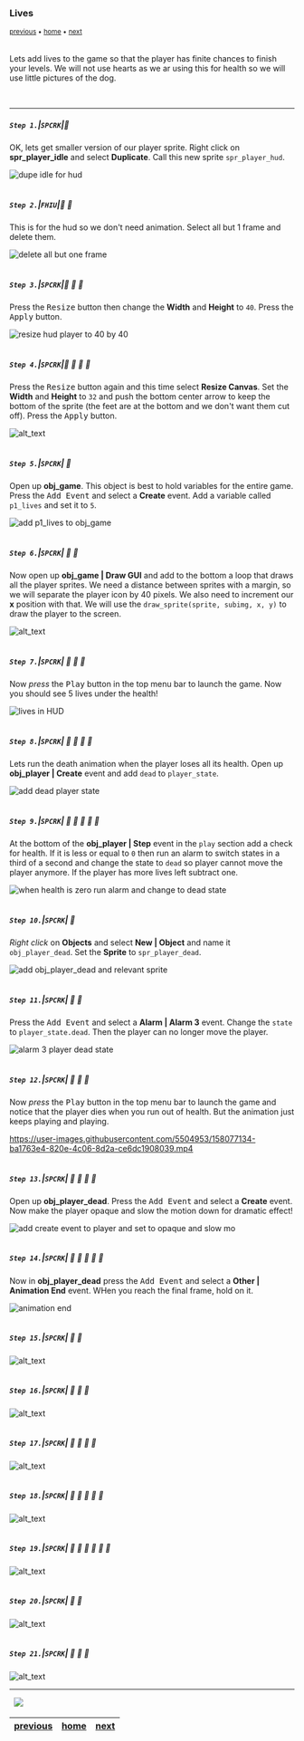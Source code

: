 <img src="https://via.placeholder.com/1000x4/45D7CA/45D7CA" alt="drawing" height="4px"/>

### Lives

<sub>[previous](../health-bar/README.md#user-content-health-bar) • [home](../README.md#user-content-gms2-top-down-shooter) • [next](../)</sub>

<img src="https://via.placeholder.com/1000x4/45D7CA/45D7CA" alt="drawing" height="4px"/>

Lets add lives to the game so that the player has finite chances to finish your levels.  We will not use hearts as we ar using this for health so we will use little pictures of the dog.

<br>

---


##### `Step 1.`\|`SPCRK`|:small_blue_diamond:

OK, lets get smaller version of our player sprite. Right click on **spr_player_idle** and select **Duplicate**.  Call this new sprite `spr_player_hud`.

![dupe idle for hud](images/dupePlayerIdle.png)

<img src="https://via.placeholder.com/500x2/45D7CA/45D7CA" alt="drawing" height="2px" alt = ""/>

##### `Step 2.`\|`FHIU`|:small_blue_diamond: :small_blue_diamond: 

This is for the hud so we don't need animation. Select all but 1 frame and delete them.

![delete all but one frame](images/noAnim.png)

<img src="https://via.placeholder.com/500x2/45D7CA/45D7CA" alt="drawing" height="2px" alt = ""/>

##### `Step 3.`\|`SPCRK`|:small_blue_diamond: :small_blue_diamond: :small_blue_diamond:

Press the <kbd>Resize</kbd> button then change the **Width** and **Height** to `40`.  Press the <kbd>Apply</kbd> button.

![resize hud player to 40 by 40](images/pressResize.png)

<img src="https://via.placeholder.com/500x2/45D7CA/45D7CA" alt="drawing" height="2px" alt = ""/>

##### `Step 4.`\|`SPCRK`|:small_blue_diamond: :small_blue_diamond: :small_blue_diamond: :small_blue_diamond:

Press the <kbd>Resize</kbd> button again and this time select **Resize Canvas**. Set the **Width** and **Height** to `32` and push the bottom center arrow to keep the bottom of the sprite (the feet are at the bottom and we don't want them cut off). Press the <kbd>Apply</kbd> button.

![alt_text](images/reScale.png)

<img src="https://via.placeholder.com/500x2/45D7CA/45D7CA" alt="drawing" height="2px" alt = ""/>

##### `Step 5.`\|`SPCRK`| :small_orange_diamond:

Open up **obj_game**.  This object is best to hold variables for the entire game. Press the <kbd>Add Event</kbd> and select a **Create** event. Add a variable called `p1_lives` and set it to `5`.

![add p1_lives to obj_game](images/objGameCreate.png)

<img src="https://via.placeholder.com/500x2/45D7CA/45D7CA" alt="drawing" height="2px" alt = ""/>

##### `Step 6.`\|`SPCRK`| :small_orange_diamond: :small_blue_diamond:

Now open up **obj_game | Draw GUI** and add to the bottom a loop that draws all the player sprites. We need a distance between sprites with a margin, so we will separate the player icon by 40 pixels.  We also need to increment our **x** position with that.  We will use the `draw_sprite(sprite, subimg, x, y)` to draw the player to the screen.

![alt_text](images/postionHud.png)

<img src="https://via.placeholder.com/500x2/45D7CA/45D7CA" alt="drawing" height="2px" alt = ""/>

##### `Step 7.`\|`SPCRK`| :small_orange_diamond: :small_blue_diamond: :small_blue_diamond:

Now *press* the <kbd>Play</kbd> button in the top menu bar to launch the game. Now you should see 5 lives under the health!

![lives in HUD](images/livesHud.png)

<img src="https://via.placeholder.com/500x2/45D7CA/45D7CA" alt="drawing" height="2px" alt = ""/>

##### `Step 8.`\|`SPCRK`| :small_orange_diamond: :small_blue_diamond: :small_blue_diamond: :small_blue_diamond:

Lets run the death animation when the player loses all its health.  Open up **obj_player | Create** event and add `dead` to `player_state`.

![add dead player state](images/deadState.png)

<img src="https://via.placeholder.com/500x2/45D7CA/45D7CA" alt="drawing" height="2px" alt = ""/>

##### `Step 9.`\|`SPCRK`| :small_orange_diamond: :small_blue_diamond: :small_blue_diamond: :small_blue_diamond: :small_blue_diamond:

At the bottom of the **obj_player | Step** event in the `play` section add a check for health.  If it is less or equal to `0` then run an alarm to switch states in a third of a second and change the state to `dead` so player cannot move the player anymore. If the player has more lives left subtract one.

![when health is zero run alarm and change to dead state](images/healthSubtraction.png)

<img src="https://via.placeholder.com/500x2/45D7CA/45D7CA" alt="drawing" height="2px" alt = ""/>

##### `Step 10.`\|`SPCRK`| :large_blue_diamond:

*Right click* on **Objects** and select **New | Object** and name it `obj_player_dead`. Set the **Sprite** to `spr_player_dead`.

![add obj_player_dead and relevant sprite](images/objDead.png)

<img src="https://via.placeholder.com/500x2/45D7CA/45D7CA" alt="drawing" height="2px" alt = ""/>

##### `Step 11.`\|`SPCRK`| :large_blue_diamond: :small_blue_diamond: 

Press the <kbd>Add Event</kbd> and select a **Alarm | Alarm 3** event.  Change the `state` to `player_state.dead`.  Then the player can no longer move the player.

![alarm 3 player dead state](images/alarm3Dead.png)

<img src="https://via.placeholder.com/500x2/45D7CA/45D7CA" alt="drawing" height="2px" alt = ""/>


##### `Step 12.`\|`SPCRK`| :large_blue_diamond: :small_blue_diamond: :small_blue_diamond: 

Now *press* the <kbd>Play</kbd> button in the top menu bar to launch the game and notice that the player dies when you run out of health.  But the animation just keeps playing and playing.

https://user-images.githubusercontent.com/5504953/158077134-ba1763e4-820e-4c06-8d2a-ce6dc1908039.mp4

<img src="https://via.placeholder.com/500x2/45D7CA/45D7CA" alt="drawing" height="2px" alt = ""/>

##### `Step 13.`\|`SPCRK`| :large_blue_diamond: :small_blue_diamond: :small_blue_diamond:  :small_blue_diamond: 

Open up **obj_player_dead**.  Press the <kbd>Add Event</kbd> and select a **Create** event. Now make the player opaque and slow the motion down for dramatic effect!

![add create event to player and set to opaque and slow mo](images/slowMoDrama.png)

<img src="https://via.placeholder.com/500x2/45D7CA/45D7CA" alt="drawing" height="2px" alt = ""/>

##### `Step 14.`\|`SPCRK`| :large_blue_diamond: :small_blue_diamond: :small_blue_diamond: :small_blue_diamond:  :small_blue_diamond: 

Now in **obj_player_dead** press the <kbd>Add Event</kbd> and select a **Other | Animation End** event. WHen you reach the final frame, hold on it.

![animation end](images/animEndDead.png)

<img src="https://via.placeholder.com/500x2/45D7CA/45D7CA" alt="drawing" height="2px" alt = ""/>

##### `Step 15.`\|`SPCRK`| :large_blue_diamond: :small_orange_diamond: 

![alt_text](images/.png)

<img src="https://via.placeholder.com/500x2/45D7CA/45D7CA" alt="drawing" height="2px" alt = ""/>

##### `Step 16.`\|`SPCRK`| :large_blue_diamond: :small_orange_diamond:   :small_blue_diamond: 

![alt_text](images/.png)

<img src="https://via.placeholder.com/500x2/45D7CA/45D7CA" alt="drawing" height="2px" alt = ""/>

##### `Step 17.`\|`SPCRK`| :large_blue_diamond: :small_orange_diamond: :small_blue_diamond: :small_blue_diamond:

![alt_text](images/.png)

<img src="https://via.placeholder.com/500x2/45D7CA/45D7CA" alt="drawing" height="2px" alt = ""/>

##### `Step 18.`\|`SPCRK`| :large_blue_diamond: :small_orange_diamond: :small_blue_diamond: :small_blue_diamond: :small_blue_diamond:

![alt_text](images/.png)

<img src="https://via.placeholder.com/500x2/45D7CA/45D7CA" alt="drawing" height="2px" alt = ""/>

##### `Step 19.`\|`SPCRK`| :large_blue_diamond: :small_orange_diamond: :small_blue_diamond: :small_blue_diamond: :small_blue_diamond: :small_blue_diamond:

![alt_text](images/.png)

<img src="https://via.placeholder.com/500x2/45D7CA/45D7CA" alt="drawing" height="2px" alt = ""/>

##### `Step 20.`\|`SPCRK`| :large_blue_diamond: :large_blue_diamond:

![alt_text](images/.png)

<img src="https://via.placeholder.com/500x2/45D7CA/45D7CA" alt="drawing" height="2px" alt = ""/>

##### `Step 21.`\|`SPCRK`| :large_blue_diamond: :large_blue_diamond: :small_blue_diamond:

![alt_text](images/.png)

___


<img src="https://via.placeholder.com/1000x4/dba81a/dba81a" alt="drawing" height="4px" alt = ""/>

<img src="https://via.placeholder.com/1000x100/45D7CA/000000/?text=Next Up - ADD NEXT PAGE">

<img src="https://via.placeholder.com/1000x4/dba81a/dba81a" alt="drawing" height="4px" alt = ""/>

| [previous](../health-bar/README.md#user-content-health-bar)| [home](../README.md#user-content-gms2-top-down-shooter) | [next](../)|
|---|---|---|
